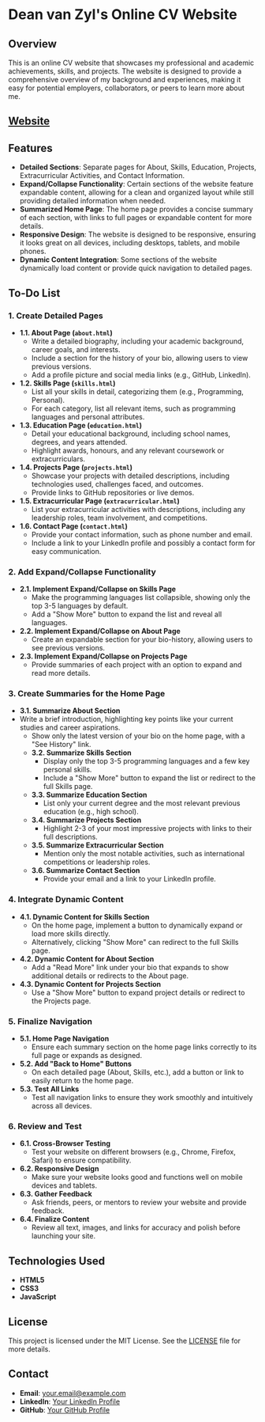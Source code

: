# **Dean van Zyl's Online CV Website**

## **Overview**

This is an online CV website that showcases my professional and academic achievements, skills, and projects. The website is designed to provide a comprehensive overview of my background and experiences, making it easy for potential employers, collaborators, or peers to learn more about me.

## [Website](https://zeldean.github.io)

## **Features**

- **Detailed Sections**: Separate pages for About, Skills, Education, Projects, Extracurricular Activities, and Contact Information.
- **Expand/Collapse Functionality**: Certain sections of the website feature expandable content, allowing for a clean and organized layout while still providing detailed information when needed.
- **Summarized Home Page**: The home page provides a concise summary of each section, with links to full pages or expandable content for more details.
- **Responsive Design**: The website is designed to be responsive, ensuring it looks great on all devices, including desktops, tablets, and mobile phones.
- **Dynamic Content Integration**: Some sections of the website dynamically load content or provide quick navigation to detailed pages.

## **To-Do List**

### **1. Create Detailed Pages**

- **1.1. About Page (`about.html`)**
  - Write a detailed biography, including your academic background, career goals, and interests.
  - Include a section for the history of your bio, allowing users to view previous versions.
  - Add a profile picture and social media links (e.g., GitHub, LinkedIn).
- **1.2. Skills Page (`skills.html`)**
  - List all your skills in detail, categorizing them (e.g., Programming, Personal).
  - For each category, list all relevant items, such as programming languages and personal attributes.
- **1.3. Education Page (`education.html`)**
  - Detail your educational background, including school names, degrees, and years attended.
  - Highlight awards, honours, and any relevant coursework or extracurriculars.
- **1.4. Projects Page (`projects.html`)**
  - Showcase your projects with detailed descriptions, including technologies used, challenges faced, and outcomes.
  - Provide links to GitHub repositories or live demos.
- **1.5. Extracurricular Page (`extracurricular.html`)**
  - List your extracurricular activities with descriptions, including any leadership roles, team involvement, and competitions.
- **1.6. Contact Page (`contact.html`)**
  - Provide your contact information, such as phone number and email.
  - Include a link to your LinkedIn profile and possibly a contact form for easy communication.

### **2. Add Expand/Collapse Functionality**

- **2.1. Implement Expand/Collapse on Skills Page**
  - Make the programming languages list collapsible, showing only the top 3-5 languages by default.
  - Add a "Show More" button to expand the list and reveal all languages.
- **2.2. Implement Expand/Collapse on About Page**
  - Create an expandable section for your bio-history, allowing users to see previous versions.
- **2.3. Implement Expand/Collapse on Projects Page**
  - Provide summaries of each project with an option to expand and read more details.

### **3. Create Summaries for the Home Page**

- **3.1. Summarize About Section**
- Write a brief introduction, highlighting key points like your current studies and career aspirations.
  - Show only the latest version of your bio on the home page, with a "See History" link.
  - **3.2. Summarize Skills Section**
    - Display only the top 3-5 programming languages and a few key personal skills.
    - Include a "Show More" button to expand the list or redirect to the full Skills page.
  - **3.3. Summarize Education Section**
    - List only your current degree and the most relevant previous education (e.g., high school).
  - **3.4. Summarize Projects Section**
    - Highlight 2-3 of your most impressive projects with links to their full descriptions.
  - **3.5. Summarize Extracurricular Section**
    - Mention only the most notable activities, such as international competitions or leadership roles.
  - **3.6. Summarize Contact Section**
    - Provide your email and a link to your LinkedIn profile.

### **4. Integrate Dynamic Content**

- **4.1. Dynamic Content for Skills Section**
  - On the home page, implement a button to dynamically expand or load more skills directly.
  - Alternatively, clicking "Show More" can redirect to the full Skills page.
- **4.2. Dynamic Content for About Section**
  - Add a "Read More" link under your bio that expands to show additional details or redirects to the About page.
- **4.3. Dynamic Content for Projects Section**
  - Use a "Show More" button to expand project details or redirect to the Projects page.

### **5. Finalize Navigation**

- **5.1. Home Page Navigation**
  - Ensure each summary section on the home page links correctly to its full page or expands as designed.
- **5.2. Add "Back to Home" Buttons**
  - On each detailed page (About, Skills, etc.), add a button or link to easily return to the home page.
- **5.3. Test All Links**
  - Test all navigation links to ensure they work smoothly and intuitively across all devices.

### **6. Review and Test**

- **6.1. Cross-Browser Testing**
  - Test your website on different browsers (e.g., Chrome, Firefox, Safari) to ensure compatibility.
- **6.2. Responsive Design**
  - Make sure your website looks good and functions well on mobile devices and tablets.
- **6.3. Gather Feedback**
  - Ask friends, peers, or mentors to review your website and provide feedback.
- **6.4. Finalize Content**
  - Review all text, images, and links for accuracy and polish before launching your site.

## **Technologies Used**

- **HTML5**
- **CSS3**
- **JavaScript**

## **License**

This project is licensed under the MIT License. See the [LICENSE](./LICENSE) file for more details.

## **Contact**

- **Email**: your.email@example.com
- **LinkedIn**: [Your LinkedIn Profile](https://www.linkedin.com/in/your-profile/)
- **GitHub**: [Your GitHub Profile](https://github.com/Zeldean)
